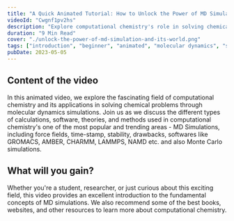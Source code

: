 ```yaml
---
title: "A Quick Animated Tutorial: How to Unlock the Power of MD Simulation & Its World..."
videoId: "Cwgnf1pv2hs"
description: "Explore computational chemistry's role in solving chemical problems through molecular dynamics simulations with various concepts, like force fields, time steps etc."
duration: "9 Min Read"
cover: "./unlock-the-power-of-md-simulation-and-its-world.png"
tags: ["introduction", "beginner", "animated", "molecular dynamics", "simulation"]
pubDate: 2023-05-05
---
```

## Content of the video
In this animated video, we explore the fascinating field of computational chemistry and its applications in solving chemical problems through molecular dynamics simulations. Join us as we discuss the different types of calculations, software, theories, and methods used in computational chemistry's one of the most popular and trending areas - MD Simulations, including force fields, time-stamp, stability, drawbacks, softwares like GROMACS, AMBER, CHARMM, LAMMPS, NAMD etc. and also Monte Carlo simulations.

## What will you gain?
Whether you're a student, researcher, or just curious about this exciting field, this video provides an excellent introduction to the fundamental concepts of MD simulations. We also recommend some of the best books, websites, and other resources to learn more about computational chemistry.